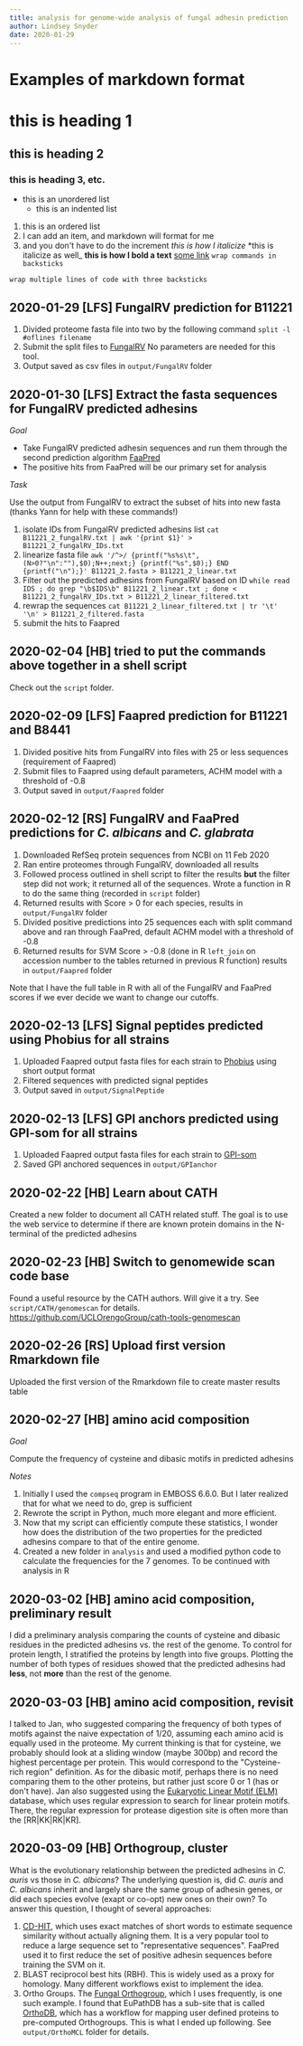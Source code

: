 ```yaml
---
title: analysis for genome-wide analysis of fungal adhesin prediction
author: Lindsey Snyder
date: 2020-01-29
---
```


# Examples of markdown format
# this is heading 1
## this is heading 2
### this is heading 3, etc.
- this is an unordered list
    - this is an indented list
1. this is an ordered list
1. I can add an item, and markdown will format for me
1. and you don't have to do the increment
_this is how I italicize_
*this is italicize as well_
**this is how I bold a text**
[some link](yeastgenome.org)
`wrap commands in backsticks`
```
wrap multiple lines of code with three backsticks
```

## 2020-01-29 [LFS] FungalRV prediction for B11221
1. Divided proteome fasta file into two by the following command
    `split -l #oflines filename`
2. Submit the split files to [FungalRV](fungalrv.igib.res.in/query.php)
    No parameters are needed for this tool.
3. Output saved as csv files in `output/FungalRV` folder

## 2020-01-30 [LFS] Extract the fasta sequences for FungalRV predicted adhesins

_Goal_

- Take FungalRV predicted adhesin sequences and run them through the second prediction algorithm [FaaPred](http://bioinfo.icgeb.res.in/faap/)
- The positive hits from FaaPred will be our primary set for analysis

_Task_

Use the output from FungalRV to extract the subset of hits into new fasta (thanks Yann for help with these commands!)
1. isolate IDs from FungalRV predicted adhesins list
    `cat B11221_2_fungalRV.txt | awk '{print $1}' > B11221_2_fungalRV_IDs.txt`
1. linearize fasta file
    `awk '/^>/ {printf("%s%s\t",(N>0?"\n":""),$0);N++;next;} {printf("%s",$0);} END {printf("\n");}' B11221_2.fasta > B11221_2_linear.txt`
1. Filter out the predicted adhesins from FungalRV based on ID
    `while read IDS ; do grep "\b$IDS\b" B11221_2_linear.txt ; done < B11221_2_fungalRV_IDs.txt > B11221_2_linear_filtered.txt`
1. rewrap the sequences
    `cat B11221_2_linear_filtered.txt | tr '\t' '\n' > B11221_2_filtered.fasta` 
1. submit the hits to Faapred

## 2020-02-04 [HB] tried to put the commands above together in a shell script
Check out the `script` folder.

## 2020-02-09 [LFS] Faapred prediction for B11221 and B8441
1. Divided positive hits from FungalRV into files with 25 or less sequences (requirement of Faapred) 
1. Submit files to Faapred using default parameters, ACHM model with a threshold of -0.8
1. Output saved in `output/Faapred` folder


## 2020-02-12 [RS] FungalRV and FaaPred predictions for *C. albicans* and *C. glabrata*
1. Downloaded RefSeq protein sequences from NCBI on 11 Feb 2020
2. Ran entire proteomes through FungalRV, downloaded all results
3. Followed process outlined in shell script to filter the results **but** the filter step did not work; it returned all of the sequences. Wrote a function in R to do the same thing (recorded in `script` folder)
4. Returned results with Score > 0 for each species, results in `output/FungalRV` folder
5. Divided positive predictions into 25 sequences each with split command above and ran through FaaPred, default ACHM model with a threshold of -0.8
6. Returned results for SVM Score > -0.8 (done in R `left_join` on accession number to the tables returned in previous R function) results in `output/Faapred` folder

Note that I have the full table in R with all of the FungalRV and FaaPred scores if we ever decide we want to change our cutoffs.

## 2020-02-13 [LFS] Signal peptides predicted using Phobius for all strains
1. Uploaded Faapred output fasta files for each strain to [Phobius](http://phobius.sbc.su.se/index.html) using short output format
1. Filtered sequences with predicted signal peptides
1. Output saved in `output/SignalPeptide`

## 2020-02-13 [LFS] GPI anchors predicted using GPI-som for all strains
1. Uploaded Faapred output fasta files for each strain to [GPI-som](http://genomics.unibe.ch/cgi-bin/gpi.cgi)
1. Saved GPI anchored sequences in `output/GPIanchor`

## 2020-02-22 [HB] Learn about CATH
Created a new folder to document all CATH related stuff. The goal is to use the web service to determine if there are known protein domains in the N-terminal of the predicted adhesins

## 2020-02-23 [HB] Switch to genomewide scan code base
Found a useful resource by the CATH authors. Will give it a try. See `script/CATH/genomescan` for details.
<https://github.com/UCLOrengoGroup/cath-tools-genomescan>

## 2020-02-26 [RS] Upload first version Rmarkdown file
Uploaded the first version of the Rmarkdown file to create master results table

## 2020-02-27 [HB] amino acid composition
_Goal_

Compute the frequency of cysteine and dibasic motifs in predicted adhesins

_Notes_

1. Initially I used the `compseq` program in EMBOSS 6.6.0. But I later realized that for what we need to do, grep is sufficient
1. Rewrote the script in Python, much more elegant and more efficient.
1. Now that my script can efficiently compute these statistics, I wonder how does the distribution of the two properties for the predicted adhesins compare to that of the entire genome.
1. Created a new folder in `analysis` and used a modified python code to calculate the frequencies for the 7 genomes. To be continued with analysis in R

## 2020-03-02 [HB] amino acid composition, preliminary result
I did a preliminary analysis comparing the counts of cysteine and dibasic residues in the predicted adhesins vs. the rest of the genome. To control for protein length, I stratified the proteins by length into five groups. Plotting the number of both types of residues showed that the predicted adhesins had **less**, not **more** than the rest of the genome.

## 2020-03-03 [HB] amino acid composition, revisit
I talked to Jan, who suggested comparing the frequency of both types of motifs against the naive expectation of 1/20, assuming each amino acid is equally used in the proteome. My current thinking is that for cysteine, we probably should look at a sliding window (maybe 300bp) and record the highest percentage per protein. This would correspond to the "Cysteine-rich region" definition. As for the dibasic motif, perhaps there is no need comparing them to the other proteins, but rather just score 0 or 1 (has or don't have). Jan also suggested using the [Eukaryotic Linear Motif (ELM)](http://elm.eu.org/index.html) database, which uses regular expression to search for linear protein motifs. There, the regular expression for protease digestion site is often more than the [RR|KK|RK|KR].

## 2020-03-09 [HB] Orthogroup, cluster
What is the evolutionary relationship between the predicted adhesins in _C. auris_ vs those in _C. albicans_? The underlying question is, did _C. auris_ and _C. albicans_ inherit and largely share the same group of adhesin genes, or did each species evolve (exapt or co-opt) new ones on their own? To answer this question, I thought of several approaches:

1. [CD-HIT](http://weizhongli-lab.org/cd-hit/), which uses exact matches of short words to estimate sequence similarity without actually aligning them. It is a very popular tool to reduce a large sequence set to "representative sequences". FaaPred used it to first reduce the set of positive adhesin sequences before training the SVM on it.
1. BLAST reciprocol best hits (RBH). This is widely used as a proxy for homology. Many different workflows exist to implement the idea.
1. Ortho Groups. The [Fungal Orthogroup](https://portals.broadinstitute.org/regev/orthogroups/), which I uses frequently, is one such example. I found that EuPathDB has a sub-site that is called [OrthoDB](https://orthomcl.org/orthomcl), which has a workflow for mapping user defined proteins to pre-computed Orthogroups. This is what I ended up following. See `output/OrthoMCL` folder for details.

